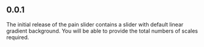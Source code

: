 ## 0.0.1

The initial release of the pain slider contains a slider with default linear gradient background. You will be able to provide the total numbers of scales required.
